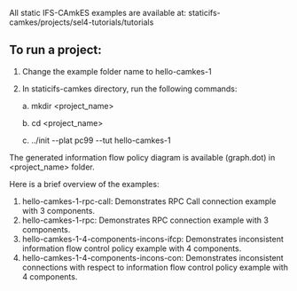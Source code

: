 All static IFS-CAmkES examples are available at: staticifs-camkes/projects/sel4-tutorials/tutorials

## To run a project:
1. Change the example folder name to hello-camkes-1
2. In staticifs-camkes directory, run the following commands:

   a. mkdir <project_name>
   
   b. cd <project_name>
   
   c. ../init --plat pc99 --tut hello-camkes-1

The generated information flow policy diagram is available (graph.dot) in <project_name> folder.
   
Here is a brief overview of the examples: 
1. hello-camkes-1-rpc-call: Demonstrates RPC Call connection example with 3 components.
2. hello-camkes-1-rpc: Demonstrates RPC connection example with 3 components. 
3. hello-camkes-1-4-components-incons-ifcp: Demonstrates inconsistent information flow control policy example with 4 components.  
4. hello-camkes-1-4-components-incons-con: Demonstrates inconsistent connections with respect to information flow control policy example with 4 components.
